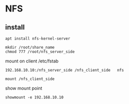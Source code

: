 # NFS

## install
```
apt install nfs-kernel-server
```
```
mkdir /root/share_name
chmod 777 /root/nfs_server_side
```
mount on client
/etc/fstab
```
192.168.10.10:/nfs_server_side /nfs_client_side   nfs 
```
```
mount /nfs_client_side
```

show mount point
```
showmount -e 192.168.10.10
```


